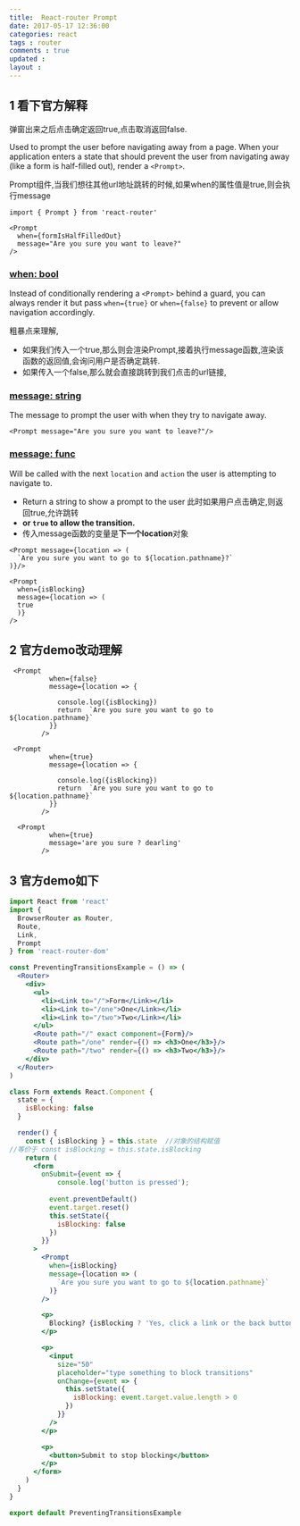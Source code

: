 ```yaml
---
title:  React-router Prompt
date: 2017-05-17 12:36:00
categories: react
tags : router
comments : true 
updated : 
layout : 
---
```


## 1 看下官方解释

弹窗出来之后点击确定返回true,点击取消返回false.

Used to prompt the user before navigating away from a page. When your application enters a state that should prevent the user from navigating away (like a form is half-filled out), render a `<Prompt>`.

Prompt组件,当我们想往其他url地址跳转的时候,如果when的属性值是true,则会执行message

```
import { Prompt } from 'react-router'

<Prompt
  when={formIsHalfFilledOut}
  message="Are you sure you want to leave?"
/>
```

### [when: bool](https://reacttraining.com/core/api/Prompt/when-bool)

Instead of conditionally rendering a `<Prompt>` behind a guard, you can always render it but pass `when={true}` or `when={false}` to prevent or allow navigation accordingly.

粗暴点来理解,

* 如果我们传入一个true,那么则会渲染Prompt,接着执行message函数,渲染该函数的返回值,会询问用户是否确定跳转.
* 如果传入一个false,那么就会直接跳转到我们点击的url链接,

### [message: string](https://reacttraining.com/core/api/Prompt/message-string)

The message to prompt the user with when they try to navigate away.

```
<Prompt message="Are you sure you want to leave?"/>

```

### [message: func](https://reacttraining.com/core/api/Prompt/message-func)

Will be called with the next `location` and `action` the user is attempting to navigate to. 

* Return a string to show a prompt to the user   此时如果用户点击确定,则返回true,允许跳转
* **or `true` to allow the transition.**
* 传入message函数的变量是**下一个location**对象

```
<Prompt message={location => (
  `Are you sure you want to go to ${location.pathname}?`
)}/>
```

```
<Prompt
  when={isBlocking}
  message={location => (
  true
  )}
/>
```

## 2 官方demo改动理解

```
 <Prompt
          when={false}
          message={location => {

            console.log({isBlocking})
            return  `Are you sure you want to go to ${location.pathname}`
          }}
        />
```

```
 <Prompt
          when={true}
          message={location => {

            console.log({isBlocking})
            return  `Are you sure you want to go to ${location.pathname}`
          }}
        />
```

```
  <Prompt
          when={true}
          message='are you sure ? dearling'
        />
```

## 3 官方demo如下

```jsx
import React from 'react'
import {
  BrowserRouter as Router,
  Route,
  Link,
  Prompt
} from 'react-router-dom'

const PreventingTransitionsExample = () => (
  <Router>
    <div>
      <ul>
        <li><Link to="/">Form</Link></li>
        <li><Link to="/one">One</Link></li>
        <li><Link to="/two">Two</Link></li>
      </ul>
      <Route path="/" exact component={Form}/>
      <Route path="/one" render={() => <h3>One</h3>}/>
      <Route path="/two" render={() => <h3>Two</h3>}/>
    </div>
  </Router>
)

class Form extends React.Component {
  state = {
    isBlocking: false
  }

  render() {
    const { isBlocking } = this.state  //对象的结构赋值
//等价于 const isBlocking = this.state.isBlocking
    return (
      <form
        onSubmit={event => {
            console.log('button is pressed');
            
          event.preventDefault()
          event.target.reset()
          this.setState({
            isBlocking: false
          })
        }}
      >
        <Prompt
          when={isBlocking}
          message={location => (
            `Are you sure you want to go to ${location.pathname}`
          )}
        />

        <p>
          Blocking? {isBlocking ? 'Yes, click a link or the back button' : 'Nope'}
        </p>

        <p>
          <input
            size="50"
            placeholder="type something to block transitions"
            onChange={event => {
              this.setState({
                isBlocking: event.target.value.length > 0
              })
            }}
          />
        </p>

        <p>
          <button>Submit to stop blocking</button>
        </p>
      </form>
    )
  }
}

export default PreventingTransitionsExample
```

